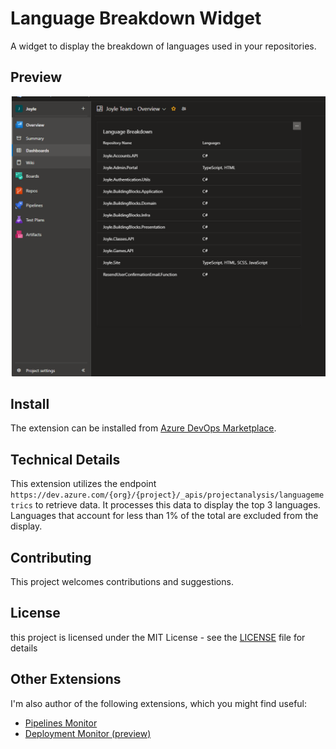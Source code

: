 # Language Breakdown Widget
A widget to display the breakdown of languages used in your repositories.

## Preview
![](https://github.com/danilocolombi/language-breakdown/blob/main/documentation/images/extension-preview.png?raw=true)

## Install
The extension can be installed from [Azure DevOps Marketplace](https://marketplace.visualstudio.com/items?itemName=danilocolombi.language-breakdown).

## Technical Details
This extension utilizes the endpoint `https://dev.azure.com/{org}/{project}/_apis/projectanalysis/languagemetrics` to retrieve data. It processes this data to display the top 3 languages. Languages that account for less than 1% of the total are excluded from the display.

## Contributing
This project welcomes contributions and suggestions.

## License
this project is licensed under the MIT License - see the [LICENSE](LICENSE) file for details

## Other Extensions
I'm also author of the following extensions, which you might find useful:
- [Pipelines Monitor](https://marketplace.visualstudio.com/items?itemName=danilocolombi.pipelines-monitor)
- [Deployment Monitor (preview)](https://marketplace.visualstudio.com/items?itemName=danilocolombi.deployment-monitor)

